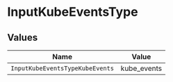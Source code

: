 # InputKubeEventsType


## Values

| Name                            | Value                           |
| ------------------------------- | ------------------------------- |
| `InputKubeEventsTypeKubeEvents` | kube_events                     |